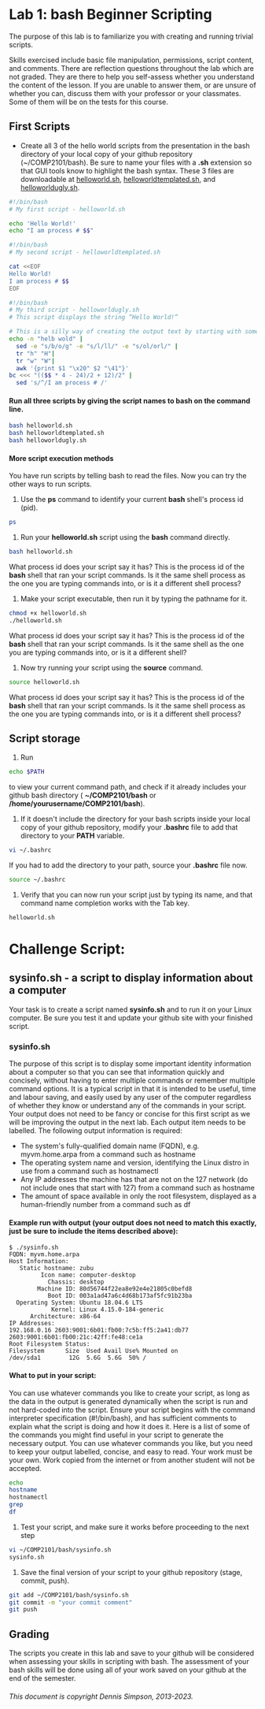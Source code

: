 # Lab 1: bash Beginner Scripting

The purpose of this lab is to familiarize you with creating and running trivial scripts.

Skills exercised include basic file manipulation, permissions, script content, and comments. There are reflection questions throughout the lab which are not graded. They are there to help you self-assess whether you understand the content of the lesson. If you are unable to answer them, or are unsure of whether you can, discuss them with your professor or your classmates. Some of them will be on the tests for this course.

## First Scripts
* Create all 3 of the hello world scripts from the presentation in the bash directory of your local copy of your github repository (~/COMP2101/bash). Be sure to name your files with a **.sh** extension so that GUI tools know to highlight the bash syntax. These 3 files are downloadable at [helloworld.sh](scripts-lab1/helloworld.sh), [helloworldtemplated.sh](scripts-lab1/helloworldtemplated.sh), and [helloworldugly.sh](scripts-lab1/helloworldugly.sh).

```bash
#!/bin/bash
# My first script - helloworld.sh

echo 'Hello World!'
echo "I am process # $$"
```
```bash
#!/bin/bash
# My second script - helloworldtemplated.sh

cat <<EOF
Hello World!
I am process # $$
EOF
```
```bash
#!/bin/bash
# My third script - helloworldugly.sh
# This script displays the string “Hello World!”

# This is a silly way of creating the output text by starting with something else and stream editing it in a pipeline
echo -n "helb wold" |
  sed -e "s/b/o/g" -e "s/l/ll/" -e "s/ol/orl/" |
  tr "h" "H"|
  tr "w" "W"|
  awk '{print $1 "\x20" $2 "\41"}'
bc <<< "(($$ * 4 - 24)/2 + 12)/2" |
  sed 's/^/I am process # /'
```
#### Run all three scripts by giving the script names to bash on the command line.
```bash
bash helloworld.sh
bash helloworldtemplated.sh
bash helloworldugly.sh
```

#### More script execution methods
You have run scripts by telling bash to read the files. Now you can try the other ways to run scripts.
1. Use the **ps** command to identify your current **bash** shell's process id (pid).

```bash
ps
```
1. Run your **helloworld.sh** script using the **bash** command directly.

```bash
bash helloworld.sh
```
What process id does your script say it has? This is the process id of the **bash** shell that ran your script commands. Is it the same shell process as the one you are typing commands into, or is it a different shell process?
1. Make your script executable, then run it by typing the pathname for it.

```bash
chmod +x helloworld.sh
./helloworld.sh
```
What process id does your script say it has? This is the process id of the **bash** shell that ran your script commands. Is it the same shell as the one you are typing commands into, or is it a different shell?
1. Now try running your script using the **source** command.

```bash
source helloworld.sh
```
What process id does your script say it has? This is the process id of the **bash** shell that ran your script commands. Is it the same shell process as the one you are typing commands into, or is it a different shell process?

## Script storage
1. Run

```bash
echo $PATH
```
to view your current command path, and check if it already includes your github bash directory ( **~/COMP2101/bash**  or **/home/yourusername/COMP2101/bash**).
1. If it doesn't include the directory for your bash scripts inside your local copy of your github repository, modify your **.bashrc** file to add that directory to your **PATH** variable.

```bash
vi ~/.bashrc
```
If you had to add the directory to your path, source your **.bashrc** file now.

```bash
source ~/.bashrc
```
1. Verify that you can now run your script just by typing its name, and that command name completion works with the Tab key.

```bash
helloworld.sh
```

# Challenge Script:
## sysinfo.sh - a script to display information about a computer

Your task is to create a script named **sysinfo.sh** and to run it on your Linux computer. Be sure you test it and update your github site with your finished script.

### sysinfo.sh
The purpose of this script is to display some important identity information about a computer so that you can see that information quickly and concisely, without having to enter multiple commands or remember multiple command options. It is a typical script in that it is intended to be useful, time and labour saving, and easily used by any user of the computer regardless of whether they know or understand any of the commands in your script. Your output does not need to be fancy or concise for this first script as we will be improving the output in the next lab. Each output item needs to be labelled. The following output information is required:
* The system's fully-qualified domain name (FQDN), e.g. myvm.home.arpa from a command such as hostname
* The operating system name and version, identifying the Linux distro in use from a command such as hostnamectl
* Any IP addresses the machine has that are not on the 127 network (do not include ones that start with 127) from a command such as hostname
* The amount of space available in only the root filesystem, displayed as a human-friendly number from a command such as df

#### Example run with output (your output does not need to match this exactly, just be sure to include the items described above):
```
$ ./sysinfo.sh 
FQDN: myvm.home.arpa
Host Information:
   Static hostname: zubu
         Icon name: computer-desktop
           Chassis: desktop
        Machine ID: 80d56744f22ea8e92e4e21805c0befd8
           Boot ID: 003a1ad47a6c4d68b173af5fc91b23ba
  Operating System: Ubuntu 18.04.6 LTS
            Kernel: Linux 4.15.0-184-generic
      Architecture: x86-64
IP Addresses:
192.168.0.16 2603:9001:6b01:fb00:7c5b:ff5:2a41:db77 2603:9001:6b01:fb00:21c:42ff:fe48:ce1a 
Root Filesystem Status:
Filesystem      Size  Used Avail Use% Mounted on
/dev/sda1        12G  5.6G  5.6G  50% /
```

#### What to put in your script:
You can use whatever commands you like to create your script, as long as the data in the output is generated dynamically when the script is run and not hard-coded into the script. Ensure your script begins with the command interpreter specification (#!/bin/bash), and has sufficient comments to explain what the script is doing and how it does it. Here is a list of some of the commands you might find useful in your script to generate the necessary output. You can use whatever commands you like, but you need to keep your output labelled, concise, and easy to read. Your work must be your own. Work copied from the internet or from another student will not be accepted.
```bash
echo
hostname
hostnamectl
grep
df
```

1. Test your script, and make sure it works before proceeding to the next step
```bash
vi ~/COMP2101/bash/sysinfo.sh
sysinfo.sh
```

1. Save the final version of your script to your github repository (stage, commit, push).
```bash
git add ~/COMP2101/bash/sysinfo.sh
git commit -m "your commit comment"
git push
```

## Grading
The scripts you create in this lab and save to your github will be considered when assessing your skills in scripting with bash. The assessment of your bash skills will be done using all of your work saved on your github at the end of the semester.

###### This document is copyright Dennis Simpson, 2013-2023.
